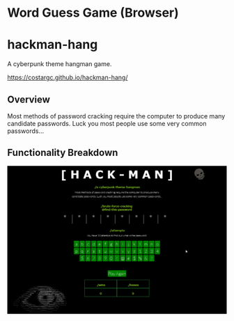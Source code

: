 # Word Guess Game (Browser)

# hackman-hang

A cyberpunk theme hangman game.

https://costargc.github.io/hackman-hang/

## Overview

Most methods of password cracking require the computer to produce many candidate passwords. Luck you most people use some very common passwords...

## Functionality Breakdown
<!-- TODO: update this to your screenshot, gif, etc. demonstrating functionality. add any additional explanation below -->
![Screenshot of Game](images/hackman_animation.gif)
